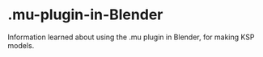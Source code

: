 # .mu-plugin-in-Blender
Information learned about using the .mu plugin in Blender, for making KSP models.
